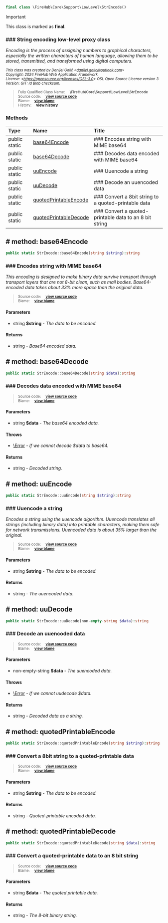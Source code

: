 ```php
final class \FireHub\Core\Support\LowLevel\StrEncode()
```





> [!IMPORTANT]
This class is marked as **final**.





### ### String encoding low-level proxy class

_Encoding is the process of assigning numbers to graphical characters, especially the written characters of human
language, allowing them to be stored, transmitted, and transformed using digital computers._

<sub>_This class was created by Danijel Galić &lt;danijel.galic@outlook.com&gt;_</sub><br/><sub>_Copyright: 2024 FireHub Web Application Framework_</sub><br/><sub>_License: &lt;https://opensource.org/licenses/OSL-3.0&gt; OSL Open Source License version 3_</sub><br/><sub>_Version: GIT: $Id$ Blob checksum._</sub>

><sub>Fully Qualified Class Name:  **\FireHub\Core\Support\LowLevel\StrEncode**</sub><br/>
    <sub>Source code:  **[view source code](https://github.com/The-FireHub-Project/Core/blob/develop-pre-alpha-m1/src/support/lowlevel/firehub.StrEncode.php#L33)**</sub><br/>
        <sub>Blame:  **[view blame](https://github.com/The-FireHub-Project/Core/blame/develop-pre-alpha-m1/src/support/lowlevel/firehub.StrEncode.php)**</sub><br/>
        <sub>History:  **[view history](https://github.com/The-FireHub-Project/Core/commits/develop-pre-alpha-m1/src/support/lowlevel/firehub.StrEncode.php)**</sub>


### Methods
| Type | Name | Title |
|:-----|:-----|:------|
|public static |<a href="#base64encode()">base64Encode</a>|### Encodes string with MIME base64|
|public static |<a href="#base64decode()">base64Decode</a>|### Decodes data encoded with MIME base64|
|public static |<a href="#uuencode()">uuEncode</a>|### Uuencode a string|
|public static |<a href="#uudecode()">uuDecode</a>|### Decode an uuencoded data|
|public static |<a href="#quotedprintableencode()">quotedPrintableEncode</a>|### Convert a 8bit string to a quoted-printable data|
|public static |<a href="#quotedprintabledecode()">quotedPrintableDecode</a>|### Convert a quoted-printable data to an 8 bit string|

<h2><a name="base64encode()"># method: base64Encode</a></h2>

```php
public static StrEncode::base64Encode(string $string):string
```











### ### Encodes string with MIME base64

_This encoding is designed to make binary data survive transport through transport layers that are not 8-bit
clean, such as mail bodies. Base64-encoded data takes about 33% more space than the original data._

><sub>Source code:  **[view source code](https://github.com/The-FireHub-Project/Core/blob/develop-pre-alpha-m1/src/support/lowlevel/firehub.StrEncode.php#L48)**</sub><br/>
        <sub>Blame:  **[view blame](https://github.com/The-FireHub-Project/Core/blame/develop-pre-alpha-m1/src/support/lowlevel/firehub.StrEncode.php#L48)**</sub>
#### Parameters

* string **$string** - _The data to be encoded._
#### Returns

* string - _Base64 encoded data._
<h2><a name="base64decode()"># method: base64Decode</a></h2>

```php
public static StrEncode::base64Decode(string $data):string
```











### ### Decodes data encoded with MIME base64



><sub>Source code:  **[view source code](https://github.com/The-FireHub-Project/Core/blob/develop-pre-alpha-m1/src/support/lowlevel/firehub.StrEncode.php#L66)**</sub><br/>
        <sub>Blame:  **[view blame](https://github.com/The-FireHub-Project/Core/blame/develop-pre-alpha-m1/src/support/lowlevel/firehub.StrEncode.php#L66)**</sub>
#### Parameters

* string **$data** - _The base64 encoded data._
#### Throws

* [\Error](./Wiki-Error) - _If we cannot decode $data to base64._
#### Returns

* string - _Decoded string._
<h2><a name="uuencode()"># method: uuEncode</a></h2>

```php
public static StrEncode::uuEncode(string $string):string
```











### ### Uuencode a string

_Encodes a string using the uuencode algorithm. Uuencode translates all strings (including binary data) into
printable characters, making them safe for network transmissions. Uuencoded data is about 35% larger than the
original._

><sub>Source code:  **[view source code](https://github.com/The-FireHub-Project/Core/blob/develop-pre-alpha-m1/src/support/lowlevel/firehub.StrEncode.php#L89)**</sub><br/>
        <sub>Blame:  **[view blame](https://github.com/The-FireHub-Project/Core/blame/develop-pre-alpha-m1/src/support/lowlevel/firehub.StrEncode.php#L89)**</sub>
#### Parameters

* string **$string** - _The data to be encoded._
#### Returns

* string - _The uuencoded data._
<h2><a name="uudecode()"># method: uuDecode</a></h2>

```php
public static StrEncode::uuDecode(non-empty-string $data):string
```











### ### Decode an uuencoded data



><sub>Source code:  **[view source code](https://github.com/The-FireHub-Project/Core/blob/develop-pre-alpha-m1/src/support/lowlevel/firehub.StrEncode.php#L110)**</sub><br/>
        <sub>Blame:  **[view blame](https://github.com/The-FireHub-Project/Core/blame/develop-pre-alpha-m1/src/support/lowlevel/firehub.StrEncode.php#L110)**</sub>
#### Parameters

* non-empty-string **$data** - _The uuencoded data._
#### Throws

* [\Error](./Wiki-Error) - _If we cannot uudecode $data._
#### Returns

* string - _Decoded data as a string._
<h2><a name="quotedprintableencode()"># method: quotedPrintableEncode</a></h2>

```php
public static StrEncode::quotedPrintableEncode(string $string):string
```











### ### Convert a 8bit string to a quoted-printable data



><sub>Source code:  **[view source code](https://github.com/The-FireHub-Project/Core/blob/develop-pre-alpha-m1/src/support/lowlevel/firehub.StrEncode.php#L129)**</sub><br/>
        <sub>Blame:  **[view blame](https://github.com/The-FireHub-Project/Core/blame/develop-pre-alpha-m1/src/support/lowlevel/firehub.StrEncode.php#L129)**</sub>
#### Parameters

* string **$string** - _The data to be encoded._
#### Returns

* string - _Quoted-printable encoded data._
<h2><a name="quotedprintabledecode()"># method: quotedPrintableDecode</a></h2>

```php
public static StrEncode::quotedPrintableDecode(string $data):string
```











### ### Convert a quoted-printable data to an 8 bit string



><sub>Source code:  **[view source code](https://github.com/The-FireHub-Project/Core/blob/develop-pre-alpha-m1/src/support/lowlevel/firehub.StrEncode.php#L147)**</sub><br/>
        <sub>Blame:  **[view blame](https://github.com/The-FireHub-Project/Core/blame/develop-pre-alpha-m1/src/support/lowlevel/firehub.StrEncode.php#L147)**</sub>
#### Parameters

* string **$data** - _The quoted printable data._
#### Returns

* string - _The 8-bit binary string._